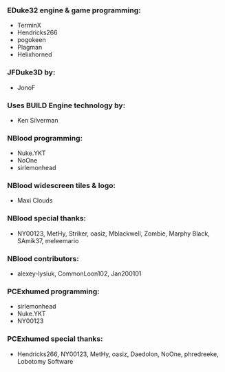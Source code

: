 ### EDuke32 engine & game programming:
  * TerminX
  * Hendricks266
  * pogokeen
  * Plagman
  * Helixhorned

### JFDuke3D by:
  * JonoF

### Uses BUILD Engine technology by:
  * Ken Silverman

### NBlood programming:
  * Nuke.YKT
  * NoOne
  * sirlemonhead

### NBlood widescreen tiles & logo:
  * Maxi Clouds

### NBlood special thanks:
  * NY00123, MetHy, Striker, oasiz, Mblackwell, Zombie, Marphy Black, SAmik37, meleemario

### NBlood contributors:
  * alexey-lysiuk, CommonLoon102, Jan200101

### PCExhumed programming:
  * sirlemonhead
  * Nuke.YKT
  * NY00123

### PCExhumed special thanks:
  * Hendricks266, NY00123, MetHy, oasiz, Daedolon, NoOne, phredreeke, Lobotomy Software
